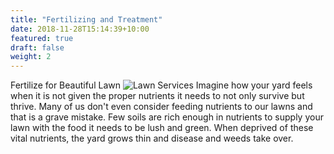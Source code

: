 ```yaml
---
title: "Fertilizing and Treatment"
date: 2018-11-28T15:14:39+10:00
featured: true
draft: false
weight: 2
---
```

Fertilize for Beautiful Lawn
![Lawn Services](/images/illustrations/yard.jpg)
Imagine how your yard feels when it is not given the proper nutrients it needs to not only survive but thrive. Many of us don't even consider feeding nutrients to our lawns and that is a grave mistake. Few soils are rich enough in nutrients to supply your lawn with the food it needs to be lush and green. When deprived of these vital nutrients, the yard grows thin and disease and weeds take over.